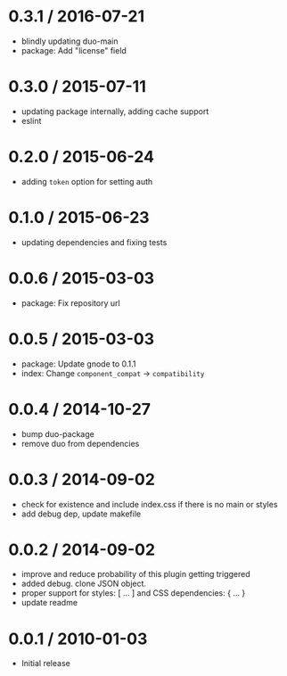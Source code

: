 
0.3.1 / 2016-07-21
==================

  * blindly updating duo-main
  * package: Add "license" field

0.3.0 / 2015-07-11
==================

  * updating package internally, adding cache support
  * eslint

0.2.0 / 2015-06-24
==================

  * adding `token` option for setting auth

0.1.0 / 2015-06-23
==================

  * updating dependencies and fixing tests

0.0.6 / 2015-03-03
==================

  * package: Fix repository url

0.0.5 / 2015-03-03
==================

  * package: Update gnode to 0.1.1
  * index: Change `component_compat` -> `compatibility`

0.0.4 / 2014-10-27
==================

  * bump duo-package
  * remove duo from dependencies

0.0.3 / 2014-09-02
==================

 * check for existence and include index.css if there is no main or styles
 * add debug dep, update makefile

0.0.2 / 2014-09-02
==================

 * improve and reduce probability of this plugin getting triggered
 * added debug. clone JSON object.
 * proper support for styles: [ ... ] and CSS dependencies: { ... }
 * update readme

0.0.1 / 2010-01-03
==================

  * Initial release
